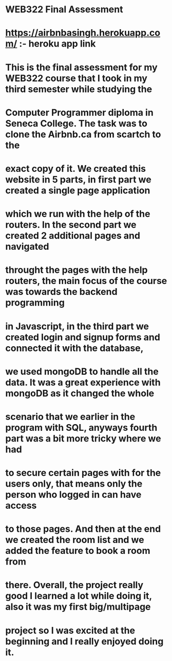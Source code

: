 # WEB322 Final Assessment
# https://airbnbasingh.herokuapp.com/ :- heroku app link

# This is the final assessment for my WEB322 course that I took in my third semester while studying the
# Computer Programmer diploma in Seneca College. The task was to clone the Airbnb.ca from scartch to the
# exact copy of it. We created this website in 5 parts, in first part we created a single page application
# which we run with the help of the routers. In the second part we created 2 additional pages and navigated
# throught the pages with the help routers, the main focus of the course was towards the backend programming
# in Javascript, in the third part we created login and signup forms and connected it with the database,
# we used mongoDB to handle all the data. It was a great experience with mongoDB as it changed the whole 
# scenario that we earlier in the program with SQL, anyways fourth part was a bit more tricky where we had
# to secure certain pages with for the users only, that means only the person who logged in can have access
# to those pages. And then at the end we created the room list and we added the feature to book a room from
# there. Overall, the project really good I learned a lot while doing it, also it was my first big/multipage
# project so I was excited at the beginning and I really enjoyed doing it. 
#


